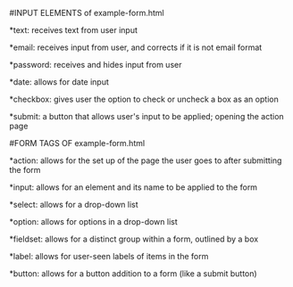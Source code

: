 #INPUT ELEMENTS of example-form.html

*text: receives text from user input

*email: receives input from user, and corrects if it is not email format

*password: receives and hides input from user

*date: allows for date input

*checkbox: gives user the option to check or uncheck a box as an option

*submit: a button that allows user's input to be applied; opening the action page

#FORM TAGS OF example-form.html

*action: allows for the set up of the page the user goes to after submitting the form

*input: allows for an element and its name to be applied to the form

*select: allows for a drop-down list

*option: allows for options in a drop-down list

*fieldset: allows for a distinct group within a form, outlined by a box

*label: allows for user-seen labels of items in the form

*button: allows for a button addition to a form (like a submit button)